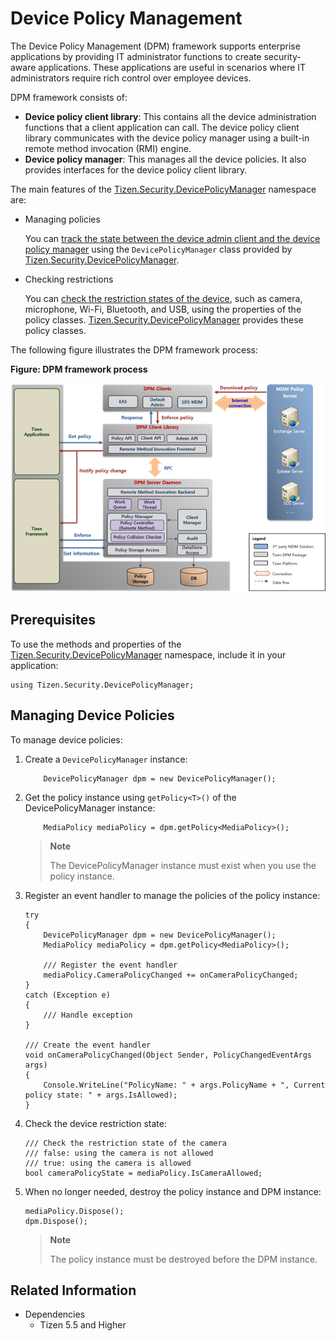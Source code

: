# Device Policy Management


The Device Policy Management (DPM) framework supports enterprise applications by providing IT administrator functions to create security-aware applications. These applications are useful in scenarios where IT administrators require rich control over employee devices.

DPM framework consists of:

- **Device policy client library**: This contains all the device administration functions that a client application can call. The device policy client library communicates with the device policy manager using a built-in remote method invocation (RMI) engine.
- **Device policy manager**: This manages all the device policies. It also provides interfaces for the device policy client library.

The main features of the [Tizen.Security.DevicePolicyManager](https://samsung.github.io/TizenFX/master/api/Tizen.Security.DevicePolicyManager.html) namespace are:

- Managing policies

  You can [track the state between the device admin client and the device policy manager](#client_application) using the `DevicePolicyManager` class provided by [Tizen.Security.DevicePolicyManager](https://samsung.github.io/TizenFX/master/api/Tizen.Security.DevicePolicyManager.html).

- Checking restrictions

  You can [check the restriction states of the device](#client_application), such as camera, microphone, Wi-Fi, Bluetooth, and USB, using the properties of the policy classes. [Tizen.Security.DevicePolicyManager](https://samsung.github.io/TizenFX/master/api/Tizen.Security.DevicePolicyManager.html) provides these policy classes.

The following figure illustrates the DPM framework process:

**Figure: DPM framework process**

![DPM framework process](./media/dpm-framework.png)

## Prerequisites

To use the methods and properties of the [Tizen.Security.DevicePolicyManager](https://samsung.github.io/TizenFX/master/api/Tizen.Security.DevicePolicyManager.html) namespace, include it in your application:

```
using Tizen.Security.DevicePolicyManager;
```

<a name="client_application"></a>
## Managing Device Policies

To manage device policies:

1. Create a `DevicePolicyManager` instance:

   ```
       DevicePolicyManager dpm = new DevicePolicyManager();
   ```

2. Get the policy instance using `getPolicy<T>()` of the DevicePolicyManager instance:
   ```
       MediaPolicy mediaPolicy = dpm.getPolicy<MediaPolicy>();
   ```
   > **Note**
   >
   > The DevicePolicyManager instance must exist when you use the policy instance.

3. Register an event handler to manage the policies of the policy instance:

   ```
   try
   {
       DevicePolicyManager dpm = new DevicePolicyManager();
       MediaPolicy mediaPolicy = dpm.getPolicy<MediaPolicy>();

       /// Register the event handler
       mediaPolicy.CameraPolicyChanged += onCameraPolicyChanged;
   }
   catch (Exception e)
   {
       /// Handle exception
   }

   /// Create the event handler
   void onCameraPolicyChanged(Object Sender, PolicyChangedEventArgs args)
   {
       Console.WriteLine("PolicyName: " + args.PolicyName + ", Current policy state: " + args.IsAllowed);
   }
   ```

4. Check the device restriction state:

   ```
   /// Check the restriction state of the camera
   /// false: using the camera is not allowed
   /// true: using the camera is allowed
   bool cameraPolicyState = mediaPolicy.IsCameraAllowed;
   ```

5. When no longer needed, destroy the policy instance and DPM instance:

   ```
   mediaPolicy.Dispose();
   dpm.Dispose();
   ```
   > **Note**
   >
   > The policy instance must be destroyed before the DPM instance.

## Related Information
- Dependencies
  - Tizen 5.5 and Higher
